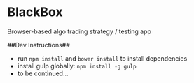 # BlackBox #

Browser-based algo trading strategy / testing app

##Dev Instructions##

- run `npm install` and `bower install` to install dependencies
- install gulp globally: `npm install -g gulp`
- to be continued...
